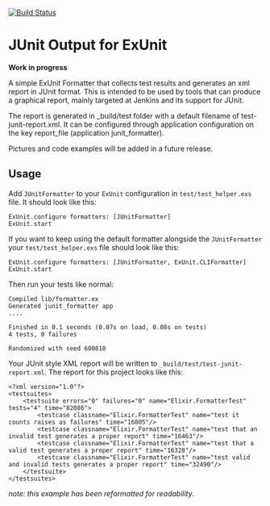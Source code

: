 [![Build Status](https://travis-ci.org/victorolinasc/junit-formatter.svg)](https://travis-ci.org/victorolinasc/junit-formatter)

JUnit Output for ExUnit
=========

**Work in progress**

A simple ExUnit Formatter that collects test results and generates an xml report in JUnit format. This is intended to be used by tools that can produce a graphical report, mainly targeted at Jenkins and its support for JUnit.

The report is generated in _build/test folder with a default filename of test-junit-report.xml. It can be configured through application configuration on the key report_file (application junit_formatter).

Pictures and code examples will be added in a future release.

## Usage

Add `JUnitFormatter` to your `ExUnit` configuration in `test/test_helper.exs` file. It should look like this:

```
ExUnit.configure formatters: [JUnitFormatter]
ExUnit.start
```

If you want to keep using the default formatter alongside the `JUnitFormatter` your `test/test_helper.exs` file should look like this:

```
ExUnit.configure formatters: [JUnitFormatter, ExUnit.CLIFormatter]
ExUnit.start
```

Then run your tests like normal:

```
Compiled lib/formatter.ex
Generated junit_formatter app
....

Finished in 0.1 seconds (0.07s on load, 0.08s on tests)
4 tests, 0 failures

Randomized with seed 600810
```

Your JUnit style XML report will be written to `_build/test/test-junit-report.xml`.  The report for this project looks like this:

```
<?xml version="1.0"?>
<testsuites>
	<testsuite errors="0" failures="0" name="Elixir.FormatterTest" tests="4" time="82086">
		<testcase classname="Elixir.FormatterTest" name="test it counts raises as failures" time="16805"/>
		<testcase classname="Elixir.FormatterTest" name="test that an invalid test generates a proper report" time="16463"/>
		<testcase classname="Elixir.FormatterTest" name="test that a valid test generates a proper report" time="16328"/>
		<testcase classname="Elixir.FormatterTest" name="test valid and invalid tests generates a proper report" time="32490"/>
	</testsuite>
</testsuites>
```

*note: this example has been reformatted for readability.*
